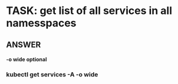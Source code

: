 
# TASK: get list of all services in all namesspaces

## ANSWER

####  -o wide optional

### kubectl get services -A -o wide


